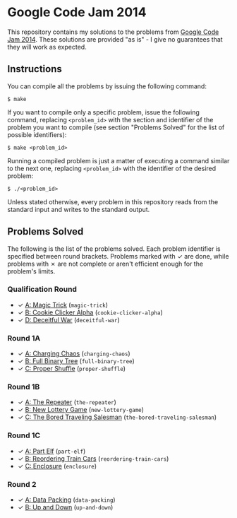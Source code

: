 # Google Code Jam 2014

This repository contains my solutions to the problems from [Google Code Jam 2014][1]. These solutions are provided "as is" - I give no guarantees that they will work as expected.

## Instructions

You can compile all the problems by issuing the following command:

    $ make

If you want to compile only a specific problem, issue the following command, replacing `<problem_id>` with the section and identifier of the problem you want to compile (see section "Problems Solved" for the list of possible identifiers):

    $ make <problem_id>

Running a compiled problem is just a matter of executing a command similar to the next one, replacing `<problem_id>` with the identifier of the desired problem:

    $ ./<problem_id>

Unless stated otherwise, every problem in this repository reads from the standard input and writes to the standard output.

## Problems Solved

The following is the list of the problems solved. Each problem identifier is specified between round brackets. Problems marked with ✓ are done, while problems with ✗ are not complete or aren't efficient enough for the problem's limits.

### Qualification Round

* ✓ [A: Magic Trick][qual1] (`magic-trick`)
* ✓ [B: Cookie Clicker Alpha][qual2] (`cookie-clicker-alpha`)
* ✓ [D: Deceitful War][qual4] (`deceitful-war`)

### Round 1A

* ✓ [A: Charging Chaos][round1a1] (`charging-chaos`)
* ✓ [B: Full Binary Tree][round1a2] (`full-binary-tree`)
* ✓ [C: Proper Shuffle][round1a3] (`proper-shuffle`)

### Round 1B

* ✓ [A: The Repeater][round1b1] (`the-repeater`)
* ✓ [B: New Lottery Game][round1b2] (`new-lottery-game`)
* ✓ [C: The Bored Traveling Salesman][round1b3] (`the-bored-traveling-salesman`)

### Round 1C

* ✓ [A: Part Elf][round1c1] (`part-elf`)
* ✓ [B: Reordering Train Cars][round1c2] (`reordering-train-cars`)
* ✓ [C: Enclosure][round1c3] (`enclosure`)

### Round 2

* ✓ [A: Data Packing][round21] (`data-packing`)
* ✓ [B: Up and Down][round22] (`up-and-down`)

[1]: https://code.google.com/codejam
[qual1]: https://code.google.com/codejam/contest/2974486/dashboard#s=p0
[qual2]: https://code.google.com/codejam/contest/2974486/dashboard#s=p1
[qual4]: https://code.google.com/codejam/contest/2974486/dashboard#s=p3
[round1a1]: https://code.google.com/codejam/contest/2984486/dashboard#s=p0
[round1a2]: https://code.google.com/codejam/contest/2984486/dashboard#s=p1
[round1a3]: https://code.google.com/codejam/contest/2984486/dashboard#s=p2
[round1b1]: https://code.google.com/codejam/contest/2994486/dashboard#s=p0
[round1b2]: https://code.google.com/codejam/contest/2994486/dashboard#s=p1
[round1b3]: https://code.google.com/codejam/contest/2994486/dashboard#s=p2
[round1c1]: https://code.google.com/codejam/contest/3004486/dashboard#s=p0
[round1c2]: https://code.google.com/codejam/contest/3004486/dashboard#s=p1
[round1c3]: https://code.google.com/codejam/contest/3004486/dashboard#s=p2
[round21]: https://code.google.com/codejam/contest/3014486/dashboard#s=p0
[round22]: https://code.google.com/codejam/contest/3014486/dashboard#s=p1

